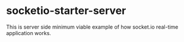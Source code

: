 # socketio-starter-server

This is server side minimum viable example of how socket.io real-time application works.
